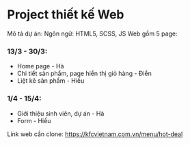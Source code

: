 # Project thiết kế Web

Mô tả dự án:
Ngôn ngữ: HTML5, SCSS, JS
Web gồm 5 page:

### 13/3 - 30/3:

-   Home page - Hà
-   Chi tiết sản phẩm, page hiển thị giỏ hàng - Điền
-   Liệt kê sản phẩm - Hiếu

### 1/4 - 15/4:

-   Giới thiệu sinh viên, dự án - Hà
-   Form - Hiếu

Link web cần clone: https://kfcvietnam.com.vn/menu/hot-deal
